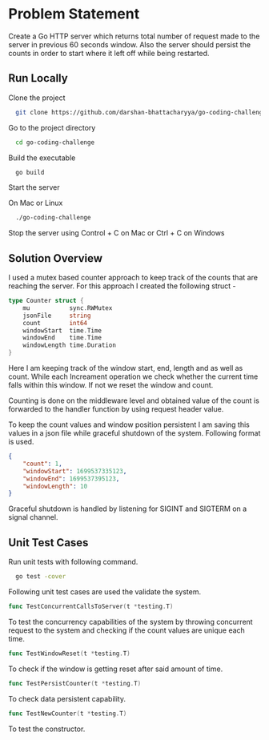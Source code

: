 # Problem Statement
Create a Go HTTP server which returns total number of request made to the server in previous 60 seconds window. Also the server should persist the counts in order to start where it left off while being restarted.


## Run Locally

Clone the project

```bash
  git clone https://github.com/darshan-bhattacharyya/go-coding-challenge.git
```

Go to the project directory

```bash
  cd go-coding-challenge
```

Build the executable

```bash
  go build
```

Start the server

On Mac or Linux
```bash
  ./go-coding-challenge
```

Stop the server using Control + C on Mac or Ctrl + C on Windows

## Solution Overview

I used a mutex based counter approach to keep track of the counts that are reaching the server. For this approach I created the following struct -
```go
type Counter struct {
	mu           sync.RWMutex
	jsonFile     string
	count        int64
	windowStart  time.Time
	windowEnd    time.Time
	windowLength time.Duration
}
``` 
Here I am keeping track of the window start, end, length and as well as count. While each Increament operation we check whether the current time falls within this window. If not we reset the window and count.

Counting is done on the middleware level and obtained value of the count is forwarded to the handler function by using request header value.

To keep the count values and window position persistent I am saving this values in a json file while graceful shutdown of the system. Following format is used.

```json
{
    "count": 1,
    "windowStart": 1699537335123,
    "windowEnd": 1699537395123,
    "windowLength": 10
}
```

Graceful shutdown is handled by listening for SIGINT and SIGTERM on a signal channel.

## Unit Test Cases

Run unit tests with following command.
```bash
  go test -cover
```

Following unit test cases are used the validate the system.

```go
func TestConcurrentCallsToServer(t *testing.T)
```
To test the concurrency capabilities of the system by throwing concurrent request to the system and checking if the count values are unique each time.

```go
func TestWindowReset(t *testing.T)
```
To check if the window is getting reset after said amount of time.

```go
func TestPersistCounter(t *testing.T)
```
To check data persistent capability.

```go
func TestNewCounter(t *testing.T) 
```
To test the constructor.